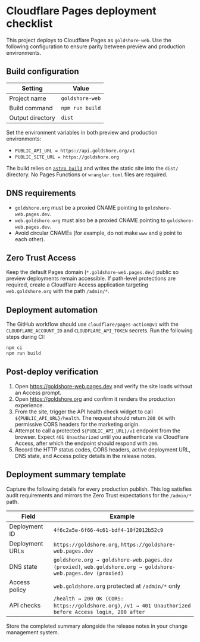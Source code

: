 # Cloudflare Pages deployment checklist

This project deploys to Cloudflare Pages as `goldshore-web`. Use the following configuration to ensure parity between
preview and production environments.

## Build configuration

| Setting | Value |
| --- | --- |
| Project name | `goldshore-web` |
| Build command | `npm run build` |
| Output directory | `dist` |

Set the environment variables in both preview and production environments:

- `PUBLIC_API_URL = https://api.goldshore.org/v1`
- `PUBLIC_SITE_URL = https://goldshore.org`

The build relies on [`astro build`](https://docs.astro.build/en/reference/cli-reference/#astro-build) and writes the
static site into the `dist/` directory. No Pages Functions or `wrangler.toml` files are required.

## DNS requirements

- `goldshore.org` must be a proxied CNAME pointing to `goldshore-web.pages.dev`.
- `web.goldshore.org` must also be a proxied CNAME pointing to `goldshore-web.pages.dev`.
- Avoid circular CNAMEs (for example, do not make `www` and `@` point to each other).

## Zero Trust Access

Keep the default Pages domain (`*.goldshore-web.pages.dev`) public so preview deployments remain accessible.
If path-level protections are required, create a Cloudflare Access application targeting `web.goldshore.org` with the
path `/admin/*`.

## Deployment automation

The GitHub workflow should use `cloudflare/pages-action@v1` with the `CLOUDFLARE_ACCOUNT_ID` and `CLOUDFLARE_API_TOKEN`
secrets. Run the following steps during CI:

```bash
npm ci
npm run build
```

## Post-deploy verification

1. Open https://goldshore-web.pages.dev and verify the site loads without an Access prompt.
2. Open https://goldshore.org and confirm it renders the production experience.
3. From the site, trigger the API health check widget to call `${PUBLIC_API_URL}/health`. The request should return
   `200 OK` with permissive CORS headers for the marketing origin.
4. Attempt to call a protected `${PUBLIC_API_URL}/v1` endpoint from the browser. Expect `401 Unauthorized` until you
   authenticate via Cloudflare Access, after which the endpoint should respond with `200`.
5. Record the HTTP status codes, CORS headers, active deployment URL, DNS state, and Access policy details in the
   release notes.

## Deployment summary template

Capture the following details for every production publish. This log satisfies audit requirements and mirrors the
Zero Trust expectations for the `/admin/*` path.

| Field | Example |
| --- | --- |
| Deployment ID | `4f6c2a5e-6f66-4c61-bdf4-10f2012b52c9` |
| Deployment URLs | `https://goldshore.org`, `https://goldshore-web.pages.dev` |
| DNS state | `goldshore.org → goldshore-web.pages.dev (proxied)`, `web.goldshore.org → goldshore-web.pages.dev (proxied)` |
| Access policy | `web.goldshore.org` protected at `/admin/*` only |
| API checks | `/health → 200 OK (CORS: https://goldshore.org)`, `/v1 → 401 Unauthorized before Access login, 200 after` |

Store the completed summary alongside the release notes in your change management system.
